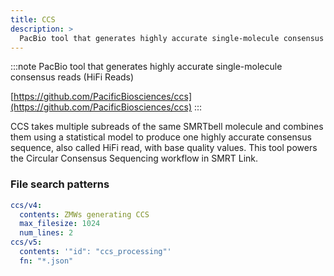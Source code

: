 ```yaml
---
title: CCS
description: >
  PacBio tool that generates highly accurate single-molecule consensus reads (HiFi Reads)
---
```


<!--
~~~~~ DO NOT EDIT ~~~~~
This file is autogenerated from the MultiQC module python docstring.
Do not edit the markdown, it will be overwritten.

File path for the source of this content: multiqc/modules/ccs/ccs.py
~~~~~~~~~~~~~~~~~~~~~~~
-->

:::note
PacBio tool that generates highly accurate single-molecule consensus reads (HiFi Reads)

[https://github.com/PacificBiosciences/ccs](https://github.com/PacificBiosciences/ccs)
:::

CCS takes multiple subreads of the same SMRTbell molecule and combines them
using a statistical model to produce one highly accurate consensus sequence,
also called HiFi read, with base quality values. This tool powers the Circular
Consensus Sequencing workflow in SMRT Link.

### File search patterns

```yaml
ccs/v4:
  contents: ZMWs generating CCS
  max_filesize: 1024
  num_lines: 2
ccs/v5:
  contents: '"id": "ccs_processing"'
  fn: "*.json"
```

